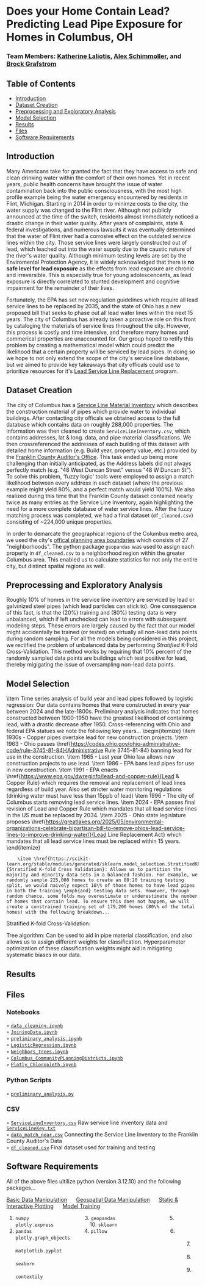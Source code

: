 # Does your Home Contain Lead? Predicting Lead Pipe Exposure for Homes in Columbus, OH 

### Team Members: [Katherine Laliotis](https://github.com/kklaliotis), [Alex Schimmoller](https://github.com/aschimmo), and [Brock Grafstrom](https://github.com/brockgrafstrom)

## Table of Contents
- [Introduction](#introduction)
- [Dataset Creation](#dataset-creation)
- [Preprocessing and Exploratory Analysis](#preprocessing-and-exploratory-analysis)
- [Model Selection](#model-selection)
- [Results](#results)
- [Files](#files)
- [Software Requirements](#software-requirements)
## Introduction
Many Americans take for granted the fact that they have access to safe and clean drinking water within the comfort of their own homes. Yet in recent years, public health concerns have brought the issue of water contamination back into the public consciousness, with the most high profile example being the water emergency encountered by residents in Flint, Michigan. Starting in 2014 in order to minimze costs to the city, the water supply was changed to the Flint river. Although not publicly announced at the time of the switch, residents almost immediately noticed a drastic change in their water quality. After years of complaints, state & federal investigations, and numerous lawsuits it was eventually determined that the water of Flint river had a corrosive effect on the outdated service lines within the city. Those service lines were largely constructed out of lead, which leached out into the water supply due to the caustic nature of the river's water quality. Although minimum testing levels are set by the Enviromental Protection Agency, it is widely acknowledged that there is **no safe level for lead exposure** as the effects from lead exposure are chronic and irreversible. This is especially true for young adolescencents, as lead exposure is directly correlated to stunted development and cognitive impairment for the remainder of their lives. 

Fortunately, the EPA has set new regulation guidelines which require all lead service lines to be replaced by 2035, and the state of Ohio has a new proposed bill that seeks to phase out all lead water lines within the next 15 years. The city of Columbus has already taken a proactive role on this front by cataloging the materials of service lines throughout the city. However, this process is costly and time intensive, and therefore many homes and commerical properties are unaccounted for. Our group hoped to retify this problem by creating a mathematical model which could predict the likelihood that a certain property will be serviced by lead pipes. In doing so we hope to not only extend the scope of the city's service line database, but we aimed to provide key takeaways that city officals could use to prioritize resources for it's [Lead Service Line Replacement](https://www.columbus.gov/Services/Columbus-Water-Power/About-Columbus-Water-Power/The-Division-of-Water/Water-Facts/Water-Health/Lead-Service-Program-Information) program.

## Dataset Creation
The city of Columbus has a [Service Line Material Inventory](https://experience.arcgis.com/experience/1ddfc9ee51ae4eddbdf8003c81eef7e4/) which describes the construction material of pipes which provide water to individual buildings. After contacting city officals we obtained access to the full database which contains data on roughly 288,000 properties. The information was then cleaned to create `ServiceLineInventory.csv`, which contains addresses, lat & long. data, and pipe material classifications. We then crossreferenced the addresses of each building of this dataset with detailed home information (e.g. Build year, property value, etc.) provided by the [Franklin County Auditor's Office](https://www.franklincountyauditor.com/home). This task ended up being more challenging than initially anticipated, as the Address labels did not always perfectly match (e.g. "48 West Duncan Street" versus "48 W Duncan St"). To solve this problem, 'fuzzy logic' tools were employed to assign a match likelihood between every address in each dataset (where the previous example might yield 80%, and a perfect match would yield 100%). We also realized during this time that the Franklin County dataset contained nearly twice as many entries as the Service Line Inventory, again highlighting the need for a more complete database of water service lines. After the fuzzy matching process was completed, we had a final dataset (`df_cleaned.csv`) consisting of ~224,000 unique properties.

In order to demarcate the geographical regions of the Columbus metro area, we used the city's [offical planning area boundaries](https://opendata.columbus.gov/datasets/00b5b47799d546efb13eddee7dad52b5_16/explore) which consists of 27 "neighborhoods". The python package `geopandas` was used to assign each property in `df_cleaned.csv` to a neighborhood region within the greater Columbus area. This enabled us to calculate statistics for not only the entire city, but distinct spatial regions as well.

## Preprocessing and Exploratory Analysis
Roughly 10% of homes in the service line inventory are serviced by lead or galvinized steel pipes (which lead particles can stick to). One consequence of this fact, is that the (20%) training and (80%) testing data is very unbalanced, which if left unchecked can lead to errors with subsequent modeling steps. These errors are largely caused by the fact that our model might accidentally be trained (or tested) on virtually all non-lead data points during random sampling. For all the models being considered in this project, we rectified the problem of unbalanced data by performing *Stratified* K-Fold Cross-Validation. This method works by requiring that 10% percent of the randomly sampled data points are buildings which test positive for lead, thereby migigating the issue of oversampling non-lead data points.

## Model Selection

\item Time series analysis of build year and lead pipes followed by logistic regression: Our data contains homes that were constructed in every year between 2024 and the late-1800s. Preliminary analysis indicates that homes constructed between 1900-1950 have the greatest likelihood of containing lead, with a drastic decrease after 1950. Cross-referencing with Ohio and federal EPA statues we note the following key years...
        \begin{itemize}
            \item 1930s - Copper pipes overtake lead for new construction projects.
            \item 1963 - Ohio passes \href{https://codes.ohio.gov/ohio-administrative-code/rule-3745-81-84}{Administrative Rule 3745-81-84} banning lead for use in the construction.
            \item 1965 - Last year Ohio law allows new construction projects to use lead. 
            \item 1986 - EPA bans lead pipes for use in new construction.
            \item 1991 - EPA enacts \href{https://www.epa.gov/dwreginfo/lead-and-copper-rule}{Lead \& Copper Rule} which requires the removal and replacement of lead lines regardless of build year. Also set stricter water monitoring regulations (drinking water must have less than 15ppb of lead)
            \item 1996 - The city of Columbus starts removing lead service lines.
            \item 2024 - EPA passes final revision of Lead and Copper Rule which mandates that all lead service lines in the US must be replaced by 2034.
            \item 2025 - Ohio state legislature proposes \href{https://greatlakes.org/2025/05/environmental-organizations-celebrate-bipartisan-bill-to-remove-ohios-lead-service-lines-to-improve-drinking-water/}{Lead Line Replacement Act} which mandates that all lead service lines must be replaced within 15 years.
        \end{itemize}
    
        \item \href{https://scikit-learn.org/stable/modules/generated/sklearn.model_selection.StratifiedKFold.html}{Stratified K-fold Cross Validation}: Allows us to partition the majority and minority data sets in a balanced fashion. For example, we randomly sample 225,000 homes to create an 80:20 training testing split, we would naively expect 10\% of those homes to have lead pipes in both the training \emph{and} testing data sets. However, through random chance, some folds may overestimate or underestimate the number of homes that contain lead. To ensure this does not happen, we will create a constrained training set of 179,200 homes (80\% of the total homes) with the following breakdown...

Stratified K-fold Cross-Validation:

Tree algorithm: Can be used to aid in pipe material classification, and also allows us to assign different weights for classification. Hyperparameter optimization of these classification weights might aid in mitigating systematic biases in our data.

## Results

## Files 

### Notebooks
◦ [`data_cleaning.ipynb`](data_cleaning.ipynb)\
◦ [`JoiningData.ipynb`](JoiningData.ipynb)\
◦ [`preliminary_analysis.ipynb`](preliminary_analysis.ipynb)\
◦ [`LogisticRegression.ipynb`](LogisticRegression.ipynb)\
◦ [`Neighbors_Trees.ipynb`](Neighbors_Trees.ipynb)\
◦ [`Columbus_CommunityPLanningDistricts.ipynb`](Columbus_CommunityPLanningDistricts.ipynb)\
◦ [`Plotly_Chloropleth.ipynb`](Plotly_Chloropleth.ipynb)
### Python Scripts
◦ [`preliminary_analysis.py`](preliminary_analysis.py)
### CSV
◦ [`ServiceLineInventory.csv`](ServiceLineInventory.csv) Raw service line inventory data and [`ServiceLineKey.txt`](ServiceLineKey.txt)\
◦ [`data_match_near.csv`](data_match_near.csv) Connecting the Service Line Inventory to the Franklin County Auditor's Data\
◦ [`df_cleaned.csv`](df_cleaned.csv) Final dataset used for training and testing

## Software Requirements
All of the above files ultilize python (version 3.12.10) and the following packages...

<ins>Basic Data Manipulation</ins>$~~~~~~$<ins>Geospatial Data Manipulation</ins>$~~~~~~$<ins>Static \& Interactive Plotting</ins>$~~~~~~$<ins>Model Training</ins>
1. `numpy`     $~~~~~~~~~~~~~~~~~~~~~~~~~~~~~~~~~~~$    3. `geopandas` $~~~~~~~~~~~~~~~~~~~~~~~~~~~~~~~~~~$ 5. `plotly.express`  $~~~~~~~~~~~~~~~~~~~~~~$ 10. `sklearn`
2. `pandas`     $~~~~~~~~~~~~~~~~~~~~~~~~~~~~~~~~~$     4. `pillow` $~~~~~~~~~~~~~~~~~~~~~~~~~~~~~~~~~~~~~~~~$ 6. `plotly.graph_objects`\
$~~~~~~~~~~~~~~~~~~~~~~~~~~~~~~~~~~~~~~~~~~~~~~~~~~~~~~~~~~~~~~~~~~~~~~~~~~~~~~~~~~~~~~~~~~~~~~~~~~~~~~~~~~~~~~~~~$ 7. `matplotlib.pyplot`\
$~~~~~~~~~~~~~~~~~~~~~~~~~~~~~~~~~~~~~~~~~~~~~~~~~~~~~~~~~~~~~~~~~~~~~~~~~~~~~~~~~~~~~~~~~~~~~~~~~~~~~~~~~~~~~~~~~$ 8. `seaborn`\
$~~~~~~~~~~~~~~~~~~~~~~~~~~~~~~~~~~~~~~~~~~~~~~~~~~~~~~~~~~~~~~~~~~~~~~~~~~~~~~~~~~~~~~~~~~~~~~~~~~~~~~~~~~~~~~~~~$ 9. `contextily`

